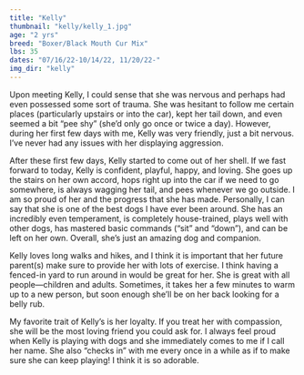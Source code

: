 ```yaml
---
title: "Kelly"
thumbnail: "kelly/kelly_1.jpg"
age: "2 yrs"
breed: "Boxer/Black Mouth Cur Mix"
lbs: 35
dates: "07/16/22-10/14/22, 11/20/22-"
img_dir: "kelly"
---
```


Upon meeting Kelly, I could sense that she was nervous and perhaps had even possessed some sort of trauma. She was hesitant to follow me certain places (particularly upstairs or into the car), kept her tail down, and even seemed a bit “pee shy” (she’d only go once or twice a day). However, during her first few days with me, Kelly was very friendly, just a bit nervous. I’ve never had any issues with her displaying aggression.

After these first few days, Kelly started to come out of her shell. If we fast forward to today, Kelly is confident, playful, happy, and loving. She goes up the stairs on her own accord, hops right up into the car if we need to go somewhere, is always wagging her tail, and pees whenever we go outside. I am so proud of her and the progress that she has made. Personally, I can say that she is one of the best dogs I have ever been around. She has an incredibly even temperament, is completely house-trained, plays well with other dogs, has mastered basic commands (“sit” and “down”), and can be left on her own. Overall, she’s just an amazing dog and companion. 

Kelly loves long walks and hikes, and I think it is important that her future parent(s) make sure to provide her with lots of exercise. I think having a fenced-in yard to run around in would be great for her. She is great with all people—children and adults. Sometimes, it takes her a few minutes to warm up to a new person, but soon enough she’ll be on her back looking for a belly rub. 

My favorite trait of Kelly’s is her loyalty. If you treat her with compassion, she will be the most loving friend you could ask for. I always feel proud when Kelly is playing with dogs and she immediately comes to me if I call her name. She also “checks in” with me every once in a while as if to make sure she can keep playing! I think it is so adorable.
